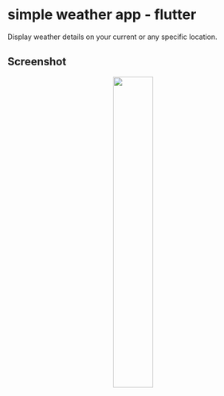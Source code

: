 # simple weather app - flutter

Display weather details on your current or any specific location.

## Screenshot

<p align="center">
  <img 
    width=40%
    height=40%
    src="https://i.ibb.co/98mDdNG/Hi-Shoot-20230517-114111.png" >
</p>
